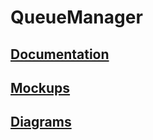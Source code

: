 # QueueManager
## [Documentation](https://github.com/timy2517/QueueManager/tree/master/documentation)
## [Mockups](https://github.com/timy2517/QueueManager/tree/master/mockups)
## [Diagrams](https://github.com/timy2517/QueueManager/master/diagrams)